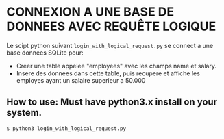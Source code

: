 # CONNEXION A UNE BASE DE DONNEES AVEC REQUÊTE LOGIQUE

Le scipt python suivant `login_with_logical_request.py` se connect a une base donnees SQLite pour:
- Creer une table appelee "employees" avec les champs name et salary.
- Insere des donnees dans cette table, puis recupere et affiche les employes ayant un salaire superieur a 50.000


## How to use: Must have python3.x install on your system.
```
$ python3 login_with_logical_request.py
```

